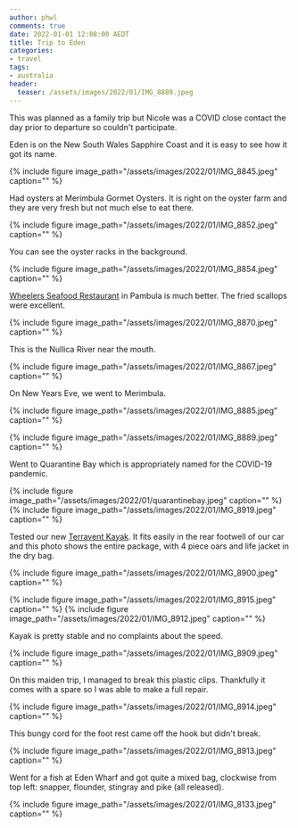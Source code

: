 ```yaml
---
author: phwl
comments: true
date: 2022-01-01 12:08:00 AEDT
title: Trip to Eden
categories:
- travel
tags:
- australia
header:
  teaser: /assets/images/2022/01/IMG_8889.jpeg
---
```


This was planned as a family trip but Nicole was a COVID close contact 
the day prior to departure so couldn't participate.

Eden is on the New South Wales Sapphire Coast and it is easy to see how it got its name.

{% include figure image_path="/assets/images/2022/01/IMG_8845.jpeg" caption="" %}

Had oysters at Merimbula Gormet Oysters. It is right on the oyster farm and they are very fresh but not much else to eat there.


{% include figure image_path="/assets/images/2022/01/IMG_8852.jpeg" caption="" %}

You can see the oyster racks in the background.

{% include figure image_path="/assets/images/2022/01/IMG_8854.jpeg" caption="" %}

[Wheelers Seafood Restaurant](https://www.wheelersoysters.com.au/) in Pambula is much better. The fried scallops were excellent.

{% include figure image_path="/assets/images/2022/01/IMG_8870.jpeg" caption="" %}


This is the Nullica River near the mouth.

{% include figure image_path="/assets/images/2022/01/IMG_8867.jpeg" caption="" %}

On New Years Eve, we went to Merimbula.

{% include figure image_path="/assets/images/2022/01/IMG_8885.jpeg" caption="" %}

{% include figure image_path="/assets/images/2022/01/IMG_8889.jpeg" caption="" %}

Went to Quarantine Bay which is appropriately named for the COVID-19 pandemic.

{% include figure image_path="/assets/images/2022/01/quarantinebay.jpeg" caption="" %}
{% include figure image_path="/assets/images/2022/01/IMG_8919.jpeg" caption="" %}

Tested our new [Terravent Kayak](https://www.alibaba.com/product-detail/Dropshipping-Terravent-3M-Cheap-Foldable-Canoe_1600341317061.html).
It fits easily in the rear footwell of our car and this photo shows
the entire package, with 4 piece oars and life jacket in the dry bag.

{% include figure image_path="/assets/images/2022/01/IMG_8900.jpeg" caption="" %}

{% include figure image_path="/assets/images/2022/01/IMG_8915.jpeg" caption="" %}
{% include figure image_path="/assets/images/2022/01/IMG_8912.jpeg" caption="" %}

Kayak is pretty stable and no complaints about the speed.

{% include figure image_path="/assets/images/2022/01/IMG_8909.jpeg" caption="" %}

On this maiden trip, I managed to break this plastic clips. Thankfully it comes with a spare so I was able to make a full repair.

{% include figure image_path="/assets/images/2022/01/IMG_8914.jpeg" caption="" %}

This bungy cord for the foot rest came off the hook but didn't break.

{% include figure image_path="/assets/images/2022/01/IMG_8913.jpeg" caption="" %}

Went for a fish at Eden Wharf and got quite a mixed bag, clockwise from top left: snapper, flounder, stingray and pike (all released).

{% include figure image_path="/assets/images/2022/01/IMG_8133.jpeg" caption="" %}
